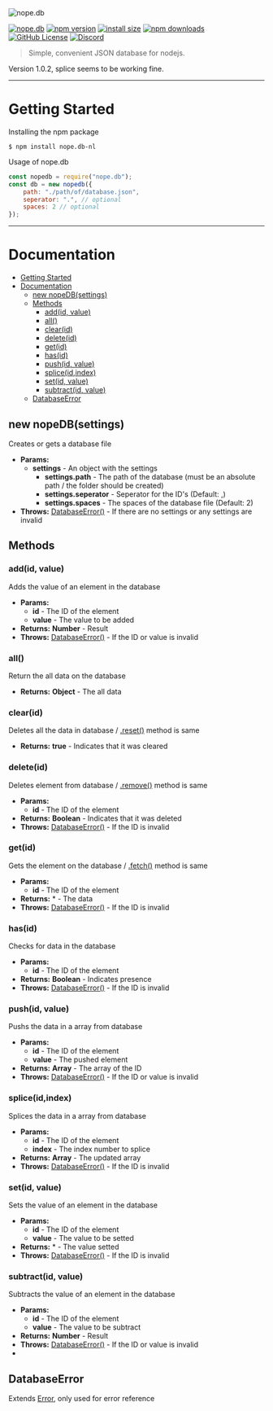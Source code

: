 <img src="https://i.ibb.co/C1vZ1j9/nope-db.png" alt="nope.db" />

[![nope.db](https://img.shields.io/badge/nope-db-red.svg)](https://www.npmjs.org/package/nope.db-nl)
[![npm version](https://img.shields.io/npm/v/nope.db.svg?style=flat-square)](https://www.npmjs.org/package/nope.db-nl)
[![install size](https://packagephobia.now.sh/badge?p=nope.db)](https://packagephobia.now.sh/result?p=nope.db-nl)
[![npm downloads](https://img.shields.io/npm/dm/nope.db.svg?style=flat-square)](http://npm-stat.com/charts.html?package=nope.db-nl)
[![GitHub License](https://img.shields.io/badge/license-MIT-blue.svg)](https://github.com/jotkauser/nope.db-nl/blob/0.0.9/LICENSE)
[![Discord](https://img.shields.io/discord/747043879726874734?color=%237289DA&label=Discord)](https://discord.gg/trDF8fb)

> Simple, convenient JSON database for nodejs.

Version 1.0.2, splice seems to be working fine.
<hr>

# Getting Started

Installing the npm package
```console
$ npm install nope.db-nl
```
Usage of nope.db
```js
const nopedb = require("nope.db");
const db = new nopedb({
    path: "./path/of/database.json",
    seperator: ".", // optional
    spaces: 2 // optional 
});
```

<hr>

# Documentation

- [Getting Started](#getting-started)
- [Documentation](#documentation)
  - [new nopeDB(settings)](#new-nopedbsettings)
  - [Methods](#methods)
    - [add(id, value)](#addid-value)
    - [all()](#all)
    - [clear(id)](#clearid)
    - [delete(id)](#deleteid)
    - [get(id)](#getid)
    - [has(id)](#hasid)
    - [push(id, value)](#pushid-value)
    - [splice(id,index)](#spliceidindex)
    - [set(id, value)](#setid-value)
    - [subtract(id, value)](#subtractid-value)
  - [DatabaseError](#databaseerror)
## new nopeDB(settings)
<div class="nopeDB"></div>

Creates or gets a database file
- **Params:**
  - **settings** - An object with the settings
    - **settings.path** - The path of the database (must be an absolute path / the folder should be created) 
    - **settings.seperator** - Seperator for the ID's (Default: ,)
    - **settings.spaces** - The spaces of the database file (Default: 2)
- **Throws:** [DatabaseError()](#DatabaseError) - If there are no settings or any settings are invalid

## Methods
### add(id, value)
Adds the value of an element in the database
- **Params:**
  - **id** - The ID of the element
  - **value** - The value to be added
- **Returns:** **Number** - Result
- **Throws:** [DatabaseError()](#DatabaseError) - If the ID or value is invalid

### all()
Return the all data on the database
- **Returns:** **Object** - The all data

### clear(id)
Deletes all the data in database / [.reset()](#reset) method is same
- **Returns:** **true** - Indicates that it was cleared

### delete(id)
Deletes element from database / [.remove()](#remove) method is same
- **Params:**
  - **id** - The ID of the element
- **Returns:** **Boolean** - Indicates that it was deleted
- **Throws:** [DatabaseError()](#DatabaseError) - If the ID is invalid

### get(id)
Gets the element on the database / [.fetch()](#fetch) method is same
- **Params:**
  - **id** - The ID of the element
- **Returns:** * - The data
- **Throws:** [DatabaseError()](#DatabaseError) - If the ID is invalid

### has(id)
Checks for data in the database
- **Params:**
  - **id** - The ID of the element
- **Returns:** **Boolean** - Indicates presence
- **Throws:** [DatabaseError()](#DatabaseError) - If the ID is invalid

### push(id, value)
Pushs the data in a array from database
- **Params:**
  - **id** - The ID of the element
  - **value** - The pushed element
- **Returns:** **Array** - The array of the ID
- **Throws:** [DatabaseError()](#DatabaseError) - If the ID or value is invalid

### splice(id,index)
Splices the data in a array from database
- **Params:**
  - **id** - The ID of the element
  - **index** - The index number to splice
- **Returns:** **Array** - The updated array
- **Throws:** [DatabaseError()](#DatabaseError) - If the ID is invalid

### set(id, value)
Sets the value of an element in the database
- **Params:**
  - **id** - The ID of the element
  - **value** - The value to be setted
- **Returns:** * - The value setted
- **Throws:** [DatabaseError()](#DatabaseError) - If the ID is invalid

### subtract(id, value)
Subtracts the value of an element in the database
- **Params:**
  - **id** - The ID of the element
  - **value** - The value to be subtract
- **Returns:** **Number** - Result
- **Throws:** [DatabaseError()](#DatabaseError) - If the ID or value is invalid
- 

## DatabaseError
<div class="DatabaseError"></div>

Extends [Error](https://developer.mozilla.org/en-US/docs/Web/JavaScript/Reference/Global_Objects/Error), only used for error reference